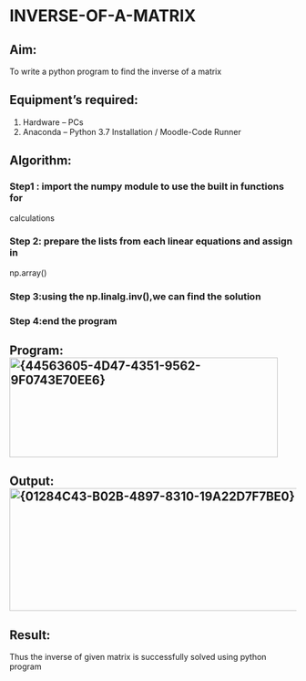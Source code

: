 # INVERSE-OF-A-MATRIX
## Aim:
To write a python program to find the inverse of a matrix
## Equipment’s required:
1. 	Hardware – PCs
2. 	Anaconda – Python 3.7 Installation / Moodle-Code Runner
## Algorithm:
### Step1 : import the numpy module to use the built in functions for
calculations
### Step 2: prepare the lists from each linear equations and assign in
np.array()
### Step 3:using the np.linalg.inv(),we can find the solution 
### Step 4:end the program 

## Program:<img width="471" height="175" alt="{44563605-4D47-4351-9562-9F0743E70EE6}" src="https://github.com/user-attachments/assets/10dfff2b-b22a-471d-ab95-7c0748c47893" />

## Output:<img width="850" height="215" alt="{01284C43-B02B-4897-8310-19A22D7F7BE0}" src="https://github.com/user-attachments/assets/91ac3e43-b452-4087-a31c-8386b72f609e" />


## Result:
Thus the inverse of given matrix is successfully solved using python program

